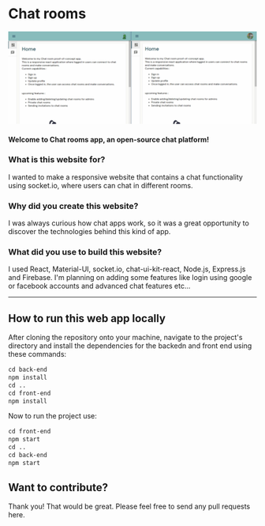# Chat rooms

![Photo of the website](front-end/src/assets/chat-room.gif)


#### Welcome to Chat rooms app, an open-source chat platform!

### What is this website for?
I wanted to make a responsive website that contains a chat functionality using socket.io, where users can chat in different rooms.

### Why did you create this website?
I was always curious how chat apps work, so it was a great opportunity to discover the technologies behind this kind of app.

### What did you use to build this website?
I used React, Material-UI, socket.io, chat-ui-kit-react, Node.js, Express.js and Firebase. I'm planning on adding some features like login using google or facebook accounts and advanced chat features etc...

---

## How to run this web app locally

After cloning the repository onto your machine, navigate to the project's directory and install the dependencies for the backedn and front end using these commands: 
```console
cd back-end
npm install
cd .. 
cd front-end
npm install 
```
Now to run the project use:

```console
cd front-end
npm start 
cd ..
cd back-end
npm start
```

## Want to contribute?

Thank you! That would be great. Please feel free to send any pull requests here.
